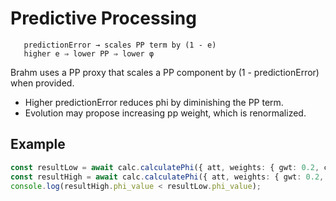 # Predictive Processing

```
   predictionError → scales PP term by (1 - e)
   higher e ⇒ lower PP ⇒ lower φ
```

Brahm uses a PP proxy that scales a PP component by (1 - predictionError) when provided.

- Higher predictionError reduces phi by diminishing the PP term.
- Evolution may propose increasing pp weight, which is renormalized.

## Example

```ts
const resultLow = await calc.calculatePhi({ att, weights: { gwt: 0.2, causal: 0.2, pp: 0.6 }, predictionError: 0.0 });
const resultHigh = await calc.calculatePhi({ att, weights: { gwt: 0.2, causal: 0.2, pp: 0.6 }, predictionError: 0.9 });
console.log(resultHigh.phi_value < resultLow.phi_value);
```

